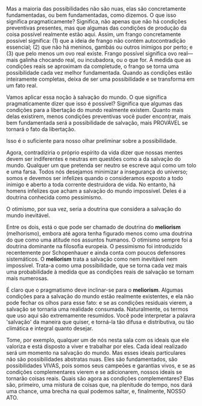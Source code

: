 Mas a maioria das possibilidades não são nuas, elas são concretamente fundamentadas, ou bem fundamentadas, como dizemos. O que isso significa pragmaticamente? Significa, não apenas que não há condições preventivas presentes, mas que algumas das condições de produção da coisa possível realmente estão aqui. Assim, um frango concretamente possível significa: (1) que a ideia de frango não contém autocontradição essencial; (2) que não há meninos, gambás ou outros inimigos por perto; e (3) que pelo menos um ovo real existe. Frango possível significa ovo real—mais galinha chocando real, ou incubadora, ou o que for. À medida que as condições reais se aproximam da completude, o frango se torna uma possibilidade cada vez melhor fundamentada. Quando as condições estão inteiramente completas, deixa de ser uma possibilidade e se transforma em um fato real.

Vamos aplicar essa noção à salvação do mundo. O que significa pragmaticamente dizer que isso é possível? Significa que algumas das condições para a libertação do mundo realmente existem. Quanto mais delas existirem, menos condições preventivas você puder encontrar, mais bem fundamentada será a possibilidade de salvação, mais PROVÁVEL se tornará o fato da libertação.

Isso é o suficiente para nosso olhar preliminar sobre a possibilidade.

Agora, contradiziria o próprio espírito da vida dizer que nossas mentes devem ser indiferentes e neutras em questões como a da salvação do mundo. Qualquer um que pretenda ser neutro se escreve aqui como um tolo e uma farsa. Todos nós desejamos minimizar a insegurança do universo; somos e devemos ser infelizes quando o consideramos exposto a todo inimigo e aberto a toda corrente destruidora de vida. No entanto, há homens infelizes que acham a salvação do mundo impossível. Deles é a doutrina conhecida como pessimismo.

O otimismo, por sua vez, seria a doutrina que considera a salvação do mundo inevitável.

Entre os dois, está o que pode ser chamado de doutrina do **meliorism** (melhorismo), embora até agora tenha figurado menos como uma doutrina do que como uma atitude nos assuntos humanos. O otimismo sempre foi a doutrina dominante na filosofia europeia. O pessimismo foi introduzido recentemente por Schopenhauer e ainda conta com poucos defensores sistemáticos. O **meliorism** trata a salvação como nem inevitável nem impossível. Trata-a como uma possibilidade, que se torna cada vez mais uma probabilidade à medida que as condições reais de salvação se tornam mais numerosas.

É claro que o pragmatismo deve inclinar-se para o **meliorism**. Algumas condições para a salvação do mundo estão realmente existentes, e ela não pode fechar os olhos para esse fato: e se as condições residuais vierem, a salvação se tornaria uma realidade consumada. Naturalmente, os termos que uso aqui são extremamente resumidos. Você pode interpretar a palavra 'salvação' da maneira que quiser, e torná-la tão difusa e distributiva, ou tão climática e integral quanto desejar.

Tome, por exemplo, qualquer um de nós nesta sala com os ideais que ele valoriza e está disposto a viver e trabalhar por eles. Cada ideal realizado será um momento na salvação do mundo. Mas esses ideais particulares não são possibilidades abstratas nuas. Eles são fundamentados, são possibilidades VIVAS, pois somos seus campeões e garantias vivos, e se as condições complementares vierem e se adicionarem, nossos ideais se tornarão coisas reais. Quais são agora as condições complementares? Elas são, primeiro, uma mistura de coisas que, na plenitude do tempo, nos dará uma chance, uma brecha na qual podemos saltar, e, finalmente, NOSSO ATO.